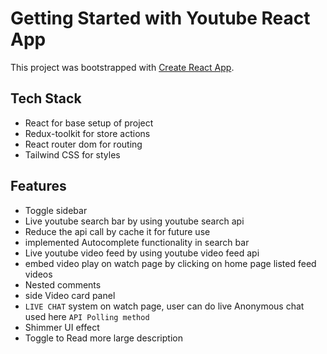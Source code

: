 # Getting Started with Youtube React App

This project was bootstrapped with [Create React App](https://github.com/facebook/create-react-app).

## Tech Stack

- React for base setup of project
- Redux-toolkit for store actions
- React router dom for routing
- Tailwind CSS for styles

## Features

- Toggle sidebar
- Live youtube search bar by using youtube search api
- Reduce the api call by cache it for future use
- implemented Autocomplete functionality in search bar
- Live youtube video feed by using youtube video feed api
- embed video play on watch page by clicking on home page listed feed videos
- Nested comments
- side Video card panel
- `LIVE CHAT` system on watch page, user can do live Anonymous chat used here `API Polling method`
- Shimmer UI effect
- Toggle to Read more large description
